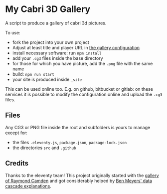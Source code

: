 # My Cabri 3D Gallery

A script to produce a gallery of cabri 3d pictures.

To use:

- fork the project into your own project
- Adjust at least title and player URL in [the gallery configuration](src/_data/galleryConfig.json)
- install necessary software: run `npm install`
- add your `.cg3` files inside the base directory
- for those for which you have picture, add the `.png` file with the same name
- build: `npm run start`
- your site is produced inside `_site`

This can be used online too. E.g. on github, bitbucket or gitlab: 
on these services it is possible to modify the configuration online and upload
the `.cg3` files.

## Files

Any CG3 or PNG file inside the root and subfolders is yours to manage except for:

- the files `.eleventy.js`, `package.json`, `package-lock.json`
- the directories `src` and `.github`


## Credits

Thanks to the eleventy team!
This project originally started with the 
[gallery of Raymond Camden](https://www.raymondcamden.com/2021/04/07/building-a-simple-image-gallery-with-eleventy)
and got considerably helped by 
[Ben Meyers' data cascade explanations](https://benmyers.dev/blog/eleventy-data-cascade/).
